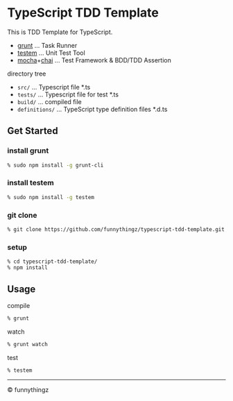 # TypeScript TDD Template

This is TDD Template for TypeScript.

- [grunt](http://gruntjs.com/) ... Task Runner
- [testem](https://github.com/airportyh/testem) ... Unit Test Tool
- [mocha](http://visionmedia.github.io/mocha/)+[chai](http://chaijs.com/) ... Test Framework & BDD/TDD Assertion

directory tree

- `src/` ... Typescript file *.ts
- `tests/` ... Typescript file for test *.ts
- `build/` ... compiled file
- `definitions/` ... TypeScript type definition files *.d.ts

## Get Started

### install grunt

```sh
% sudo npm install -g grunt-cli
```

### install testem

```sh
% sudo npm install -g testem
```

### git clone

```sh
% git clone https://github.com/funnythingz/typescript-tdd-template.git
```

### setup

```
% cd typescript-tdd-template/
% npm install
```

## Usage

compile

```sh
% grunt
```

watch

```sh
% grunt watch
```

test

```
% testem
```

<hr>

&copy; funnythingz

